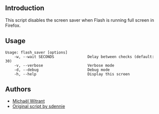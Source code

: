 Introduction
------------
This script disables the screen saver when Flash is running full screen in Firefox.

Usage
-----
    Usage: flash_saver [options]
        -w, --wait SECONDS               Delay between checks (default: 30)
        -v, --verbose                    Verbose mode
        -d, --debug                      Debug mode
        -h, --help                       Display this screen

Authors
-------
* [Michaël Witrant](http://michael.witrant.com/)
* [Original script by sdennie](http://ubuntuforums.org/showthread.php?t=1090393)
